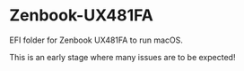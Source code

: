 # Zenbook-UX481FA
EFI folder for Zenbook UX481FA to run macOS.

This is an early stage where many issues are to be expected!

